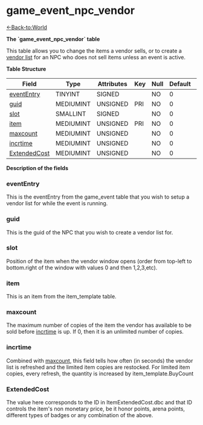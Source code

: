 # game\_event\_npc\_vendor

[<-Back-to:World](database-world)

**The \`game\_event\_npc\_vendor\` table**

This table allows you to change the items a vendor sells, or to create a [vendor list](npc_vendor) for an NPC who does not sell items unless an event is active.

**Table Structure**

| Field             | Type      | Attributes | Key | Null | Default | Extra | Comment |
| ----------------- | --------- | ---------- | --- | ---- | ------- | ----- | ------- |
| [eventEntry][1]   | TINYINT   | SIGNED     |     | NO   | 0       |       |         |
| [guid][2]         | MEDIUMINT | UNSIGNED   | PRI | NO   | 0       |       |         |
| [slot][3]         | SMALLINT  | SIGNED     |     | NO   | 0       |       |         |
| [item][4]         | MEDIUMINT | UNSIGNED   | PRI | NO   | 0       |       |         |
| [maxcount][5]     | MEDIUMINT | UNSIGNED   |     | NO   | 0       |       |         |
| [incrtime][6]     | MEDIUMINT | UNSIGNED   |     | NO   | 0       |       |         |
| [ExtendedCost][7] | MEDIUMINT | UNSIGNED   |     | NO   | 0       |       |         |

[1]: #evententry
[2]: #guid
[3]: #slot
[4]: #item
[5]: #maxcount
[6]: #incrtime
[7]: #extendedcost

**Description of the fields**

### eventEntry

This is the eventEntry from the game\_event table that you wish to setup a vendor list for while the event is running.

### guid

This is the guid of the NPC that you wish to create a vendor list for.

### slot

Position of the item when the vendor window opens (order from top-left to bottom.right of the window with values 0 and then 1,2,3,etc).

### item

This is an item from the item\_template table.

### maxcount

The maximum number of copies of the item the vendor has available to be sold before [incrtime](#game_event_npc_vendor-incrtime) is up. If 0, then it is an unlimited number of copies.

### incrtime

Combined with [maxcount](#game_event_npc_vendor-maxcount), this field tells how often (in seconds) the vendor list is refreshed and the limited item copies are restocked. For limited item copies, every refresh, the quantity is increased by item\_template.BuyCount

### ExtendedCost

The value here corresponds to the ID in ItemExtendedCost.dbc and that ID controls the item's non monetary price, be it honor points, arena points, different types of badges or any combination of the above.
